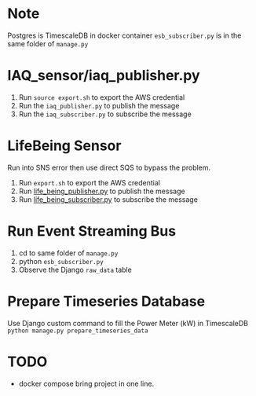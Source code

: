 # Note
Postgres is TimescaleDB in docker container
`esb_subscriber.py` is in the same folder of `manage.py`

# IAQ_sensor/iaq_publisher.py
1. Run `source export.sh` to export the AWS credential
2. Run the `iaq_publisher.py` to publish the message
3. Run the `iaq_subscriber.py` to subscribe the message

# LifeBeing Sensor
Run into SNS error then use direct SQS to bypass the problem.
1. Run `export.sh` to export the AWS credential
1. Run [life_being_publisher.py](LifeBeing_sensor/life_being_publisher.py) to publish the message
2. Run [life_being_subscriber.py](LifeBeing_sensor/life_being_subscriber.py) to subscribe the message

# Run Event Streaming Bus
1. cd to same folder of `manage.py`
2. python `esb_subscriber.py`
3. Observe the Django `raw_data` table

# Prepare Timeseries Database
Use Django custom command to fill the Power Meter (kW) in TimescaleDB
`python manage.py prepare_timeseries_data`

# TODO
- docker compose bring project in one line.
